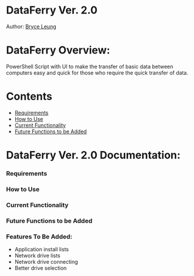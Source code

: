 # **DataFerry Ver. 2.0**

Author:
[Bryce Leung](https://github.com/Bryce-Leung)

# **DataFerry Overview:**
PowerShell Script with UI to make the transfer of basic data between computers easy and quick for those who require the quick transfer of data.

# Contents
- [Requirements](#Requirements)
- [How to Use](#How-to-Use)
- [Current Functionality](#Current-Functionality)
- [Future Functions to be Added](#Future-Functions-to-be-Added)

# **DataFerry Ver. 2.0 Documentation:**

### **Requirements**

### **How to Use**

### **Current Functionality**

### **Future Functions to be Added**


### Features To Be Added:
- Application install lists
- Network drive lists
- Network drive connecting
- Better drive selection
